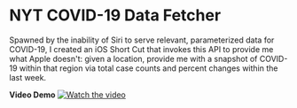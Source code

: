 # NYT COVID-19 Data Fetcher
Spawned by the inability of Siri to serve relevant, parameterized data for COVID-19, I created an iOS Short Cut that invokes this API to provide me what Apple doesn't: given a location, provide me with a snapshot of COVID-19 within that region via total case counts and percent changes within the last week.

<Strong>Video Demo</Strong>
[![Watch the video](https://img.youtube.com/vi/0l8_s7q3Tzs/hqdefault.jpg
)](https://youtu.be/0l8_s7q3Tzs)
